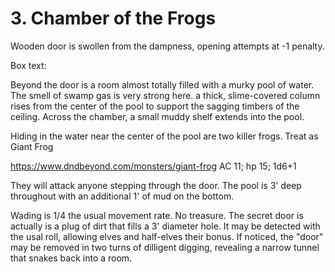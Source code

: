 # 3. Chamber of the Frogs

Wooden door is swollen from the dampness, opening attempts at -1 penalty.

Box text:

Beyond the door is a room almost totally filled with a murky pool of water.
The smell of swamp gas is very strong here.  a thick, slime-covered
column rises from the center of the pool to support the sagging timbers
of the ceiling. Across the chamber, a small muddy shelf extends into the
pool.


Hiding in the water near the center of the pool are two killer frogs.
Treat as Giant Frog

https://www.dndbeyond.com/monsters/giant-frog
AC 11; hp 15; 1d6+1

They will attack anyone stepping through the door. The pool is 3'
deep throughout with an additional 1' of mud on the bottom.

Wading is 1/4 the usual movement rate.  No treasure.
The secret door is actually is a plug of dirt that fills a 3' diameter
hole.  It may be detected with the usal roll, allowing elves and half-elves
their bonus.
If noticed, the "door" may be removed in two turns of dilligent digging,
revealing a narrow tunnel that snakes back into a room.
